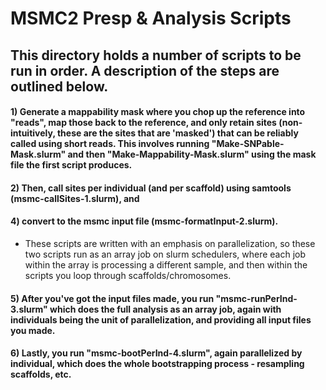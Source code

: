 # MSMC2 Presp & Analysis Scripts

## This directory holds a number of scripts to be run in order. A description of the steps are outlined below. 


#### 1) Generate a mappability mask where you chop up the reference into "reads", map those back to the reference, and only retain sites (non-intuitively, these are the sites that are 'masked') that can be reliably called using short reads. This involves running "Make-SNPable-Mask.slurm" and then "Make-Mappability-Mask.slurm" using the mask file the first script produces. 

#### 2) Then, call sites per individual (and per scaffold) using samtools (msmc-callSites-1.slurm), and 

#### 4) convert to the msmc input file (msmc-formatInput-2.slurm). 
- These scripts are written with an emphasis on parallelization, so these two scripts run as an array job on slurm schedulers, where each job within the array is processing a different sample, and then within the scripts you loop through scaffolds/chromosomes. 

#### 5) After you've got the input files made, you run "msmc-runPerInd-3.slurm" which does the full analysis as an array job, again with individuals being the unit of parallelization, and providing all input files you made. 

#### 6) Lastly, you run "msmc-bootPerInd-4.slurm", again parallelized by individual, which does the whole bootstrapping process - resampling scaffolds, etc. 
